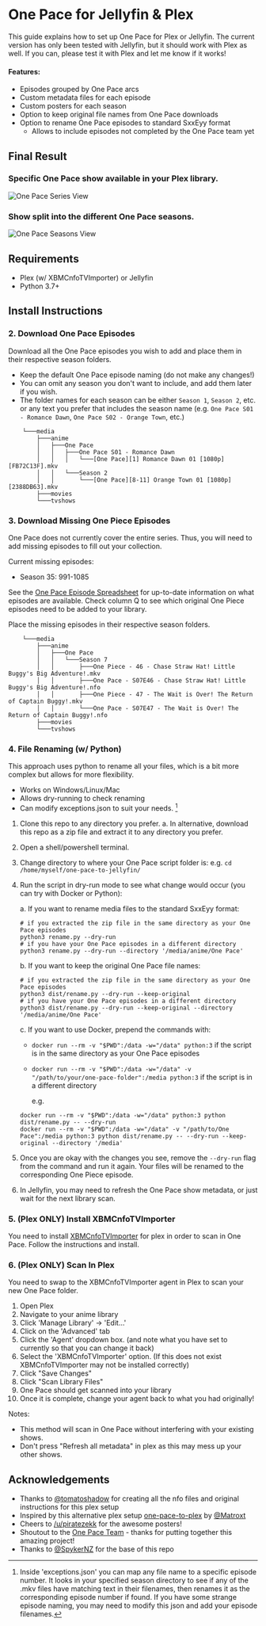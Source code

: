 # One Pace for Jellyfin & Plex

This guide explains how to set up One Pace for Plex or Jellyfin.
The current version has only been tested with Jellyfin, but it should work with Plex as well.
If you can, please test it with Plex and let me know if it works!

#### Features:

- Episodes grouped by One Pace arcs
- Custom metadata files for each episode
- Custom posters for each season
- Option to keep original file names from One Pace downloads
- Option to rename One Pace episodes to standard SxxEyy format
  - Allows to include episodes not completed by the One Pace team yet

## Final Result

### Specific One Pace show available in your Plex library.

![One Pace Series View](images/series-view.png)

### Show split into the different One Pace seasons.

![One Pace Seasons View](images/seasons-view.png)

## Requirements

- Plex (w/ XBMCnfoTVImporter) or Jellyfin
- Python 3.7+

## Install Instructions

### 2. Download One Pace Episodes

Download all the One Pace episodes you wish to add and place them in their respective season folders.

- Keep the default One Pace episode naming (do not make any changes!)
- You can omit any season you don't want to include, and add them later if you wish.
- The folder names for each season can be either `Season 1`, `Season 2`, etc. or any text you prefer that includes the season name (e.g. `One Pace S01 - Romance Dawn`, `One Pace S02 - Orange Town`, etc.)

```
    └───media
        ├───anime
        │   ├───One Pace
        │   │   ├───One Pace S01 - Romance Dawn
        │   │   │   └───[One Pace][1] Romance Dawn 01 [1080p][FB72C13F].mkv
        │   │   └───Season 2
        │   │       └───[One Pace][8-11] Orange Town 01 [1080p][2388DB63].mkv
        ├───movies
        └───tvshows
```

### 3. Download Missing One Piece Episodes

One Pace does not currently cover the entire series. Thus, you will need to add missing episodes to fill out your collection.

Current missing episodes:
- Season 35: 991-1085

See the [One Pace Episode Spreadsheet](https://docs.google.com/spreadsheets/d/1HQRMJgu_zArp-sLnvFMDzOyjdsht87eFLECxMK858lA/) for up-to-date information on what episodes are available. Check column Q to see which original One Piece episodes need to be added to your library.

Place the missing episodes in their respective season folders.

```
    └───media
        ├───anime
        │   ├───One Pace
        │   │   └───Season 7
        │   │       ├───One Piece - 46 - Chase Straw Hat! Little Buggy's Big Adventure!.mkv
        │   │       ├───One Pace - S07E46 - Chase Straw Hat! Little Buggy's Big Adventure!.nfo
        │   │       ├───One Piece - 47 - The Wait is Over! The Return of Captain Buggy!.mkv
        │   │       └───One Pace - S07E47 - The Wait is Over! The Return of Captain Buggy!.nfo
        ├───movies
        └───tvshows
```

### 4. File Renaming (w/ Python)

This approach uses python to rename all your files, which is a bit more complex but allows for more flexibility.

- Works on Windows/Linux/Mac
- Allows dry-running to check renaming
- Can modify exceptions.json to suit your needs. [^1]

1. Clone this repo to any directory you prefer.
   a. In alternative, download this repo as a zip file and extract it to any directory you prefer.
2. Open a shell/powershell terminal.
3. Change directory to where your One Pace script folder is: e.g. `cd /home/myself/one-pace-to-jellyfin/`
4. Run the script in dry-run mode to see what change would occur (you can try with Docker or Python):

   a. If you want to rename media files to the standard SxxEyy format:

   ```shell
   # if you extracted the zip file in the same directory as your One Pace episodes
   python3 rename.py --dry-run
   # if you have your One Pace episodes in a different directory
   python3 rename.py --dry-run --directory '/media/anime/One Pace'
   ```

   b. If you want to keep the original One Pace file names:

   ```shell
   # if you extracted the zip file in the same directory as your One Pace episodes
   python3 dist/rename.py --dry-run --keep-original
   # if you have your One Pace episodes in a different directory
   python3 dist/rename.py --dry-run --keep-original --directory '/media/anime/One Pace'
   ```

   c. If you want to use Docker, prepend the commands with:

   - `docker run --rm -v "$PWD":/data -w="/data" python:3` if the script is in the same directory as your One Pace episodes
   - `docker run --rm -v "$PWD":/data -w="/data" -v "/path/to/your/one-pace-folder":/media python:3` if the script is in a different directory

     e.g.

   ```shell
   docker run --rm -v "$PWD":/data -w="/data" python:3 python dist/rename.py -- --dry-run
   docker run --rm -v "$PWD":/data -w="/data" -v "/path/to/One Pace":/media python:3 python dist/rename.py -- --dry-run --keep-original --directory '/media'
   ```

5. Once you are okay with the changes you see, remove the `--dry-run` flag from the command and run it again.
   Your files will be renamed to the corresponding One Piece episode.
6. In Jellyfin, you may need to refresh the One Pace show metadata, or just wait for the next library scan.

[^1]: Inside 'exceptions.json' you can map any file name to a specific episode number. It looks in your specified season directory to see if any of the .mkv files have matching text in their filenames, then renames it as the corresponding episode number if found. If you have some strange episode naming, you may need to modify this json and add your episode filenames.

### 5. (Plex ONLY) Install XBMCnfoTVImporter

You need to install [XBMCnfoTVImporter](https://github.com/gboudreau/XBMCnfoTVImporter.bundle) for plex in order to scan in One Pace. Follow the instructions and install.

### 6. (Plex ONLY) Scan In Plex

You need to swap to the XBMCnfoTVImporter agent in Plex to scan your new One Pace folder.

1. Open Plex
2. Navigate to your anime library
3. Click 'Manage Library' -> 'Edit...'
4. Click on the 'Advanced' tab
5. Click the 'Agent' dropdown box. (and note what you have set to currently so that you can change it back)
6. Select the 'XBMCnfoTVImporter' option. (If this does not exist XBMCnfoTVImporter may not be installed correctly)
7. Click "Save Changes"
8. Click "Scan Library Files"
9. One Pace should get scanned into your library
10. Once it is complete, change your agent back to what you had originally!

Notes:

- This method will scan in One Pace without interfering with your existing shows.
- Don't press "Refresh all metadata" in plex as this may mess up your other shows.

## Acknowledgements

- Thanks to [@tomatoshadow](https://github.com/Tomatoshadow) for creating all the nfo files and original instructions for this plex setup
- Inspired by this alternative plex setup [one-pace-to-plex](https://github.com/Matroxt/one-pace-to-plex) by [@Matroxt](https://github.com/Matroxt)
- Cheers to [/u/piratezekk](https://www.reddit.com/user/piratezekk) for the awesome posters!
- Shoutout to the [One Pace Team](https://onepace.net) - thanks for putting together this amazing project!
- Thanks to [@SpykerNZ](https:://github.com/SpykerNZ) for the base of this repo
